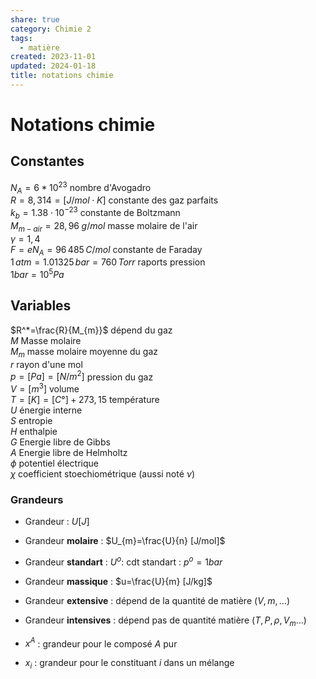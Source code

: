 ```yaml
---  
share: true  
category: Chimie 2  
tags:  
  - matière  
created: 2023-11-01  
updated: 2024-01-18  
title: notations chimie  
---  
```

  
# Notations chimie  
## Constantes  
$N_{A} = 6 * 10^{23}$ nombre d'Avogadro  
$R=8,314 =[J/mol\cdot K]$ constante des gaz parfaits  
$k_{b} = 1.38\cdot10^{-23}$ constante de Boltzmann  
$M_{m-air}=28,96 \; {g}/{mol}$ masse molaire de l'air  
$\gamma=1,4$   
$F=eN_{A}=96\,485\,C /mol$ constante de Faraday  
$1 \,atm = 1.01325 \,bar = 760 \,Torr$ raports pression  
$1 bar = 10^5 Pa$  
## Variables  
$R^*=\frac{R}{M_{m}}$ dépend du gaz  
$M$ Masse molaire  
$M_{m}$ masse molaire moyenne du gaz  
$r$ rayon d'une mol  
$p=[Pa]=[N/m^{2}]$ pression du gaz  
$V=[m^3]$ volume  
$T=[K]=[C°] + 273,15$ température  
$U$ énergie interne  
$S$ entropie  
$H$ enthalpie  
$G$ Energie libre de Gibbs  
$A$ Energie libre de Helmholtz  
$\phi$ potentiel électrique  
$\chi$ coefficient stoechiométrique (aussi noté $\nu$)  
### Grandeurs  
  
- Grandeur : $U [J]$  
  
- Grandeur **molaire** : $U_{m}=\frac{U}{n} [J/mol]$  
  
- Grandeur **standart** : $U^o$: cdt standart : $p^o=1bar$  
  
- Grandeur **massique** : $u=\frac{U}{m} [J/kg]$  
  
  
- Grandeur **extensive** : dépend de la quantité de matière $(V, m, \dots)$  
  
- Grandeur **intensives** : dépend pas de quantité matière $(T, P, \rho,V_{m} \dots)$   
  
  
- $x^A$ : grandeur pour le composé $A$ pur  
  
- $x_{i}$  : grandeur pour le constituant $i$ dans un mélange   
